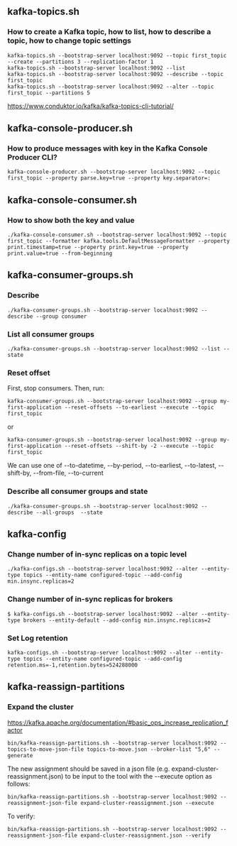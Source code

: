 ## kafka-topics.sh
### How to create a Kafka topic, how to list, how to describe a topic, how to change topic settings
```
kafka-topics.sh --bootstrap-server localhost:9092 --topic first_topic --create --partitions 3 --replication-factor 1
kafka-topics.sh --bootstrap-server localhost:9092 --list
kafka-topics.sh --bootstrap-server localhost:9092 --describe --topic first_topic
kafka-topics.sh --bootstrap-server localhost:9092 --alter --topic first_topic --partitions 5
```
https://www.conduktor.io/kafka/kafka-topics-cli-tutorial/

## kafka-console-producer.sh
### How to produce messages with key in the Kafka Console Producer CLI?
```
kafka-console-producer.sh --bootstrap-server localhost:9092 --topic first_topic --property parse.key=true --property key.separator=:
```

## kafka-console-consumer.sh
### How to show both the key and value

```
./kafka-console-consumer.sh --bootstrap-server localhost:9092 --topic first_topic --formatter kafka.tools.DefaultMessageFormatter --property print.timestamp=true --property print.key=true --property print.value=true --from-beginning
```

## kafka-consumer-groups.sh
### Describe
``` 
./kafka-consumer-groups.sh --bootstrap-server localhost:9092 --describe --group consumer

```

### List all consumer groups
```
./kafka-consumer-groups.sh --bootstrap-server localhost:9092 --list --state
```

### Reset offset
First, stop consumers. Then, run:
```
kafka-consumer-groups.sh --bootstrap-server localhost:9092 --group my-first-application --reset-offsets --to-earliest --execute --topic first_topic
```
or
```
kafka-consumer-groups.sh --bootstrap-server localhost:9092 --group my-first-application --reset-offsets --shift-by -2 --execute --topic first_topic
```
We can use one of --to-datetime, --by-period, --to-earliest, --to-latest, --shift-by, --from-file, --to-current

### Describe all consumer groups and state

```
./kafka-consumer-groups.sh --bootstrap-server localhost:9092 --describe --all-groups  --state

```

## kafka-config
### Change number of in-sync replicas on a topic level
```
./kafka-configs.sh --bootstrap-server localhost:9092 --alter --entity-type topics --entity-name configured-topic --add-config min.insync.replicas=2
```

### Change number of in-sync replicas for brokers
```
$ kafka-configs.sh --bootstrap-server localhost:9092 --alter --entity-type brokers --entity-default --add-config min.insync.replicas=2 
```

### Set Log retention
```
kafka-configs.sh --bootstrap-server localhost:9092 --alter --entity-type topics --entity-name configured-topic --add-config retention.ms=-1,retention.bytes=524288000
```

## kafka-reassign-partitions
### Expand the cluster
https://kafka.apache.org/documentation/#basic_ops_increase_replication_factor 

```
bin/kafka-reassign-partitions.sh --bootstrap-server localhost:9092 --topics-to-move-json-file topics-to-move.json --broker-list "5,6" --generate
```

The new assignment should be saved in a json file (e.g. expand-cluster-reassignment.json) to be input to the tool with the --execute option as follows:
```
bin/kafka-reassign-partitions.sh --bootstrap-server localhost:9092 --reassignment-json-file expand-cluster-reassignment.json --execute
```

To verify:
```
bin/kafka-reassign-partitions.sh --bootstrap-server localhost:9092 --reassignment-json-file expand-cluster-reassignment.json --verify
```
